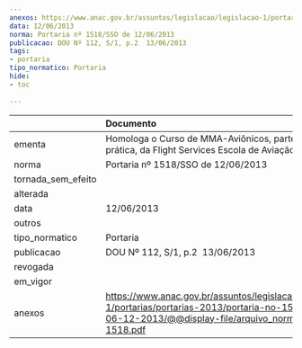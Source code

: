 ```yaml
---
anexos: https://www.anac.gov.br/assuntos/legislacao/legislacao-1/portarias/portarias-2013/portaria-no-1518-sso-de-06-12-2013/@@display-file/arquivo_norma/PA2013-1518.pdf
data: 12/06/2013
norma: Portaria nº 1518/SSO de 12/06/2013
publicacao: DOU Nº 112, S/1, p.2  13/06/2013
tags:
- portaria
tipo_normatico: Portaria
hide: 
- toc 
 
---
```


|                    | Documento                                                                                                                                                         |
|:-------------------|:------------------------------------------------------------------------------------------------------------------------------------------------------------------|
| ementa             | Homologa o Curso de MMA-Aviônicos, partes teórica e prática, da Flight Services Escola de Aviação Civil Ltda.                                                     |
| norma              | Portaria nº 1518/SSO de 12/06/2013                                                                                                                                |
| tornada_sem_efeito |                                                                                                                                                                   |
| alterada           |                                                                                                                                                                   |
| data               | 12/06/2013                                                                                                                                                        |
| outros             |                                                                                                                                                                   |
| tipo_normatico     | Portaria                                                                                                                                                          |
| publicacao         | DOU Nº 112, S/1, p.2  13/06/2013                                                                                                                                  |
| revogada           |                                                                                                                                                                   |
| em_vigor           |                                                                                                                                                                   |
| anexos             | https://www.anac.gov.br/assuntos/legislacao/legislacao-1/portarias/portarias-2013/portaria-no-1518-sso-de-06-12-2013/@@display-file/arquivo_norma/PA2013-1518.pdf |